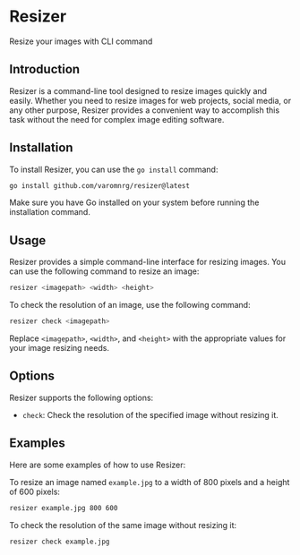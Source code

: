 # Resizer

Resize your images with CLI command

## Introduction

Resizer is a command-line tool designed to resize images quickly and easily. Whether you need to resize images for web projects, social media, or any other purpose, Resizer provides a convenient way to accomplish this task without the need for complex image editing software.

## Installation

To install Resizer, you can use the `go install` command:
```bash
go install github.com/varomnrg/resizer@latest
```
Make sure you have Go installed on your system before running the installation command.

## Usage

Resizer provides a simple command-line interface for resizing images. You can use the following command to resize an image:

```bash
resizer <imagepath> <width> <height>
```

To check the resolution of an image, use the following command:
```bash
resizer check <imagepath>
```
Replace `<imagepath>`, `<width>`, and `<height>` with the appropriate values for your image resizing needs.

## Options

Resizer supports the following options:

-   `check`: Check the resolution of the specified image without resizing it.

## Examples

Here are some examples of how to use Resizer:

To resize an image named `example.jpg` to a width of 800 pixels and a height of 600 pixels:

```bash
resizer example.jpg 800 600
```

To check the resolution of the same image without resizing it:
```bash
resizer check example.jpg
```
